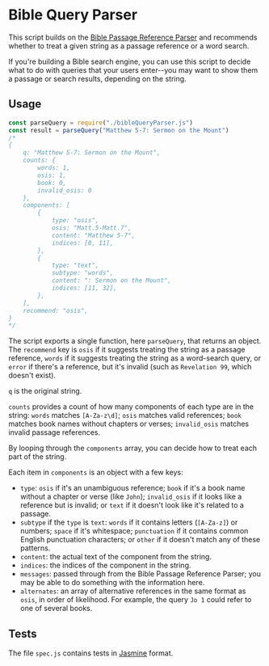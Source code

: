 # Bible Query Parser

This script builds on the [Bible Passage Reference Parser](https://github.com/openbibleinfo/Bible-Passage-Reference-Parser) and recommends whether to treat a given string as a passage reference or a word search.

If you're building a Bible search engine, you can use this script to decide what to do with queries that your users enter--you may want to show them a passage or search results, depending on the string.

## Usage

```javascript
const parseQuery = require("./bibleQueryParser.js")
const result = parseQuery("Matthew 5-7: Sermon on the Mount")
/*
{
	q: "Matthew 5-7: Sermon on the Mount",
	counts: {
		words: 1,
		osis: 1,
		book: 0,
		invalid_osis: 0
	},
	components: [
		{
			type: "osis",
			osis: "Matt.5-Matt.7",
			content: "Matthew 5-7",
			indices: [0, 11],
		},
		{
			type: "text",
			subtype: "words",
			content: ": Sermon on the Mount",
			indices: [11, 32],
		},
	],
	recommend: "osis",
}
*/
```

The script exports a single function, here `parseQuery`, that returns an object. The `recommend` key is `osis` if it suggests treating the string as a passage reference, `words` if it suggests treating the string as a word-search query, or `error` if there's a reference, but it's invalid (such as `Revelation 99`, which doesn't exist).

`q` is the original string.

`counts` provides a count of how many components of each type are in the string: `words` matches `[A-Za-z\d]`; `osis` matches valid references; `book` matches book names without chapters or verses; `invalid_osis` matches invalid passage references.

By looping through the `components` array, you can decide how to treat each part of the string.

Each item in `components` is an object with a few keys:

* `type`: `osis` if it's an unambiguous reference; `book` if it's a book name without a chapter or verse (like `John`); `invalid_osis` if it looks like a reference but is invalid; or `text` if it doesn't look like it's related to a passage.
* `subtype` if the `type` is `text`: `words` if it contains letters (`[A-Za-z]`) or numbers; `space` if it's whitespace; `punctuation` if it contains common English punctuation characters; or `other` if it doesn't match any of these patterns.
* `content`: the actual text of the component from the string.
* `indices`: the indices of the component in the string.
* `messages`: passed through from the Bible Passage Reference Parser; you may be able to do something with the information here.
* `alternates`: an array of alternative references in the same format as `osis`, in order of likelihood. For example, the query `Jo 1` could refer to one of several books.

## Tests

The file `spec.js` contains tests in [Jasmine](https://jasmine.github.io/) format.
